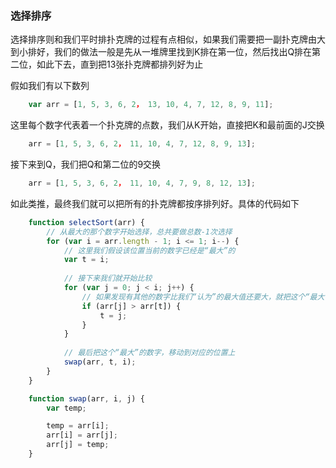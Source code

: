 ### 选择排序

选择排序则和我们平时排扑克牌的过程有点相似，如果我们需要把一副扑克牌由大到小排好，我们的做法一般是先从一堆牌里找到K排在第一位，然后找出Q排在第二位，如此下去，直到把13张扑克牌都排列好为止

假如我们有以下数列
```javascript
    var arr = [1, 5, 3, 6, 2， 13, 10, 4, 7, 12, 8, 9, 11];
```
这里每个数字代表着一个扑克牌的点数，我们从K开始，直接把K和最前面的J交换
```javascript
    arr = [1, 5, 3, 6, 2， 11, 10, 4, 7, 12, 8, 9, 13];
```
接下来到Q，我们把Q和第二位的9交换
```javascript
    arr = [1, 5, 3, 6, 2， 11, 10, 4, 7, 9, 8, 12, 13];
```
如此类推，最终我们就可以把所有的扑克牌都按序排列好。具体的代码如下
```javascript
    function selectSort(arr) {
        // 从最大的那个数字开始选择，总共要做总数-1次选择
        for (var i = arr.length - 1; i <= 1; i--) {
            // 这里我们假设该位置当前的数字已经是“最大”的
            var t = i;
            
            // 接下来我们就开始比较
            for (var j = 0; j < i; j++) {
                // 如果发现有其他的数字比我们“认为”的最大值还要大，就把这个“最大”值的位置记录下来
                if (arr[j] > arr[t]) {
                    t = j;
                }
            }
            
            // 最后把这个“最大”的数字，移动到对应的位置上
            swap(arr, t, i);
        }
    }

    function swap(arr, i, j) {
        var temp;

        temp = arr[i];
        arr[i] = arr[j];
        arr[j] = temp;
    }
```